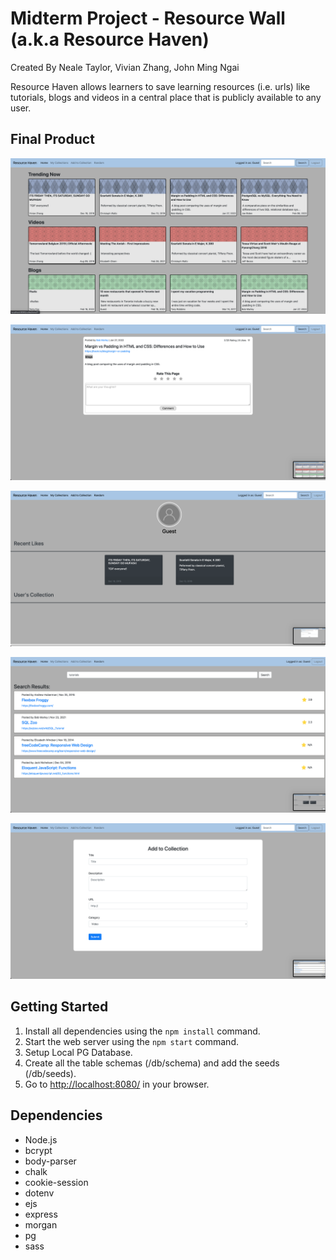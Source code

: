 # Midterm Project - Resource Wall (a.k.a Resource Haven)

Created By Neale Taylor, Vivian Zhang, John Ming Ngai

Resource Haven allows learners to save learning resources (i.e. urls) like tutorials, blogs and videos in a central place that is publicly available to any user.

## Final Product

!["Main page"](https://github.com/NealePT/lhl-midterm/blob/master/docs/main-page.png)

!["Resource page"](https://github.com/NealePT/lhl-midterm/blob/master/docs/resource-page.png)

!["User profile page"](https://github.com/NealePT/lhl-midterm/blob/master/docs/user-profile-page.png)

!["Search results page"](https://github.com/NealePT/lhl-midterm/blob/master/docs/search-results-page.png)

!["Add new resource page"](https://github.com/NealePT/lhl-midterm/blob/master/docs/add-new-resource-page.png)

## Getting Started

1. Install all dependencies using the `npm install` command.
2. Start the web server using the `npm start` command.
3. Setup Local PG Database.
4. Create all the table schemas (/db/schema) and add the seeds (/db/seeds).
5. Go to <http://localhost:8080/> in your browser.

## Dependencies

* Node.js
* bcrypt
* body-parser
* chalk
* cookie-session
* dotenv
* ejs
* express
* morgan
* pg
* sass
